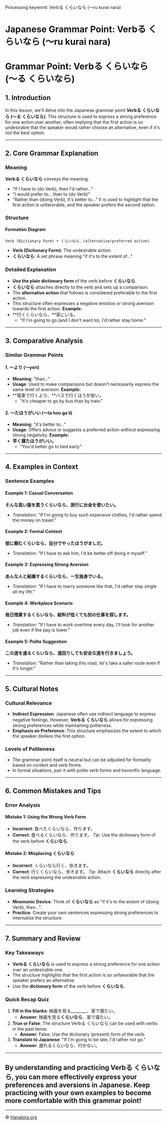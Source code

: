 Processing keyword: Verbる くらいなら (〜ru kurai nara)
# Japanese Grammar Point: Verbる くらいなら (〜ru kurai nara)
# Grammar Point: Verbる くらいなら (〜る くらいなら)
## 1. Introduction
In this lesson, we'll delve into the Japanese grammar point **Verbる くらいなら (〜る くらいなら)**. This structure is used to express a strong preference for one action over another, often implying that the first action is so undesirable that the speaker would rather choose an alternative, even if it's not the best option.

---
## 2. Core Grammar Explanation
### Meaning
**Verbる くらいなら** conveys the meaning:
- "If I have to (do Verb), then I'd rather..."
- "I would prefer to... than to (do Verb)"
- "Rather than (doing Verb), it's better to..."
It is used to highlight that the first action is unfavorable, and the speaker prefers the second option.
### Structure
#### Formation Diagram
```
Verb (Dictionary Form) + くらいなら、(alternative/preferred action)
```
- **Verb (Dictionary Form)**: The undesirable action.
- **くらいなら**: A set phrase meaning "if it's to the extent of..."
### Detailed Explanation
- **Use the plain dictionary form** of the verb before **くらいなら**.
- **くらいなら** attaches directly to the verb and sets up a comparison.
- The **alternative action** that follows is considered preferable to the first action.
- This structure often expresses a negative emotion or strong aversion towards the first action.
**Example:**
- **行くくらいなら、**家にいる。
  - "If I'm going to go (and I don't want to), I'd rather stay home."
---
## 3. Comparative Analysis
### Similar Grammar Points
#### 1. 〜より (〜yori)
- **Meaning**: "than..."
- **Usage**: Used to make comparisons but doesn't necessarily express the same level of aversion.
**Example:**
- **電車で行くより、**バスで行くほうが安い。
  - "It's cheaper to go by bus than by train."
#### 2. 〜たほうがいい (〜ta hou ga ii)
- **Meaning**: "it's better to..."
- **Usage**: Offers advice or suggests a preferred action without expressing strong negativity.
**Example:**
- **早く寝たほうがいい。**
  - "You'd better go to bed early."
---
## 4. Examples in Context
### Sentence Examples
#### Example 1: Casual Conversation
**そんな高い服を買うくらいなら、旅行にお金を使いたい。**
- *Translation*: "If I'm going to buy such expensive clothes, I'd rather spend the money on travel."
#### Example 2: Formal Context
**彼に頼むくらいなら、自分でやったほうがましだ。**
- *Translation*: "If I have to ask him, I'd be better off doing it myself."
#### Example 3: Expressing Strong Aversion
**あんな人と結婚するくらいなら、一生独身でいる。**
- *Translation*: "If I have to marry someone like that, I'd rather stay single all my life."
#### Example 4: Workplace Scenario
**毎日残業するくらいなら、給料が低くても別の仕事を探します。**
- *Translation*: "If I have to work overtime every day, I'll look for another job even if the pay is lower."
#### Example 5: Polite Suggestion
**この道を通るくらいなら、遠回りしても安全な道を行きましょう。**
- *Translation*: "Rather than taking this road, let's take a safer route even if it's longer."
---
## 5. Cultural Notes
### Cultural Relevance
- **Indirect Expression**: Japanese often use indirect language to express negative feelings. However, **Verbる くらいなら** allows for expressing strong preferences while maintaining politeness.
- **Emphasis on Preference**: This structure emphasizes the extent to which the speaker dislikes the first option.
### Levels of Politeness
- The grammar point itself is neutral but can be adjusted for formality based on context and verb forms.
- In formal situations, pair it with polite verb forms and honorific language.
---
## 6. Common Mistakes and Tips
### Error Analysis
#### Mistake 1: Using the Wrong Verb Form
- **Incorrect**: 食べたくらいなら、作ります。
- **Correct**: 食べるくらいなら、作ります。
*Tip*: Use the dictionary form of the verb before **くらいなら**.
#### Mistake 2: Misplacing くらいなら
- **Incorrect**: くらいなら行く、歩きます。
- **Correct**: 行くくらいなら、歩きます。
*Tip*: Attach **くらいなら** directly after the verb expressing the undesirable action.
### Learning Strategies
- **Mnemonic Device**: Think of **くらいなら** as "if it's to the extent of (doing Verb), then...".
- **Practice**: Create your own sentences expressing strong preferences to internalize the structure.
---
## 7. Summary and Review
### Key Takeaways
- **Verbる くらいなら** is used to express a strong preference for one action over an undesirable one.
- The structure highlights that the first action is so unfavorable that the speaker prefers an alternative.
- Use the **dictionary form** of the verb before **くらいなら**.
### Quick Recap Quiz
1. **Fill in the blanks**: 映画を見る________、家で寝たい。
   - **Answer**: 映画を見る**くらいなら**、家で寝たい。
2. **True or False**: The structure Verbる くらいなら can be used with verbs in the past tense.
   - **Answer**: False. Use the dictionary (present) form of the verb.
3. **Translate to Japanese**: "If I'm going to be late, I'd rather not go."
   - **Answer**: 遅れるくらいなら、行かない。
---
By understanding and practicing **Verbる くらいなら**, you can more effectively express your preferences and aversions in Japanese. Keep practicing with your own examples to become more comfortable with this grammar point!
---


---

© [Hanabira.org](https://hanabira.org)

